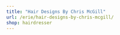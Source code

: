 ```yaml
---
title: "Hair Designs By Chris McGill"
url: /erie/hair-designs-by-chris-mcgill/
shop: hairdresser
---
```

